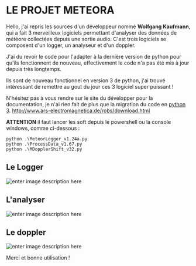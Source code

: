 # LE PROJET METEORA

Hello, j'ai repris les sources d'un développeur nommé **Wolfgang Kaufmann**, qui a fait 3 merveilleux logiciels permettant d'analyser des données de météore collectées depuis une sortie audio.
C'est trois logiciels se composent d'un logger, un analyseur et d'un doppler.

J'ai du revoir le code pour l'adapter à la dernière version de python pour qu'ils fonctionnent de nouveau, effectivement le code n'a pas été mis à jour depuis très longtemps.

Ils sont de nouveau fonctionnel en version 3 de python, j'ai trouvé intéressant de remettre au gout du jour ces 3 logiciel super puissant !

N'hésitez pas à vous rendre sur le site du développer pour la documentation, je n'ai rien fait de plus que la migration du code en [python 3](https://www.python.org/downloads/).
http://www.ars-electromagnetica.de/robs/download.html

**ATTENTION** il faut lancer les soft depuis le powershell ou la console windows, comme ci-dessous :

    python .\MeteorLogger_v1.24a.py
    python .\ProcessData_v1.67.py
    python .\MDopplerShift_v32.py
    
## Le Logger
![enter image description here](https://i.ibb.co/BC7bCL7/Capture1.png)

## L'analyser
![enter image description here](https://i.ibb.co/ChYk856/Capture2.png)

## Le doppler
![enter image description here](https://i.ibb.co/xjrtFZz/Capture3.png)

Merci et bonne utilisation !
```
